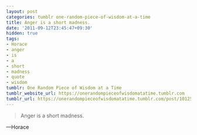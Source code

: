 ```yaml
---
layout: post
categories: tumblr one-random-piece-of-wisdom-at-a-time
title: Anger is a short madness.
date: '2011-09-12T23:45:47+09:30'
hidden: true
tags:
- Horace
- anger
- is
- a
- short
- madness
- quote
- wisdom
tumblr: One Random Piece of Wisdom at a Time
tumblr_website_url: https://onerandompieceofwisdomatatime.tumblr.com
tumblr_url: https://onerandompieceofwisdomatatime.tumblr.com/post/10125472298/anger-is-a-short-madness
---
```

> Anger is a short madness.

—Horace
